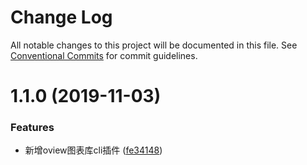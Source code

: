 # Change Log

All notable changes to this project will be documented in this file.
See [Conventional Commits](https://conventionalcommits.org) for commit guidelines.

# 1.1.0 (2019-11-03)


### Features

* 新增oview图表库cli插件 ([fe34148](https://github.com/MrGaoGang/lucky_tools/commit/fe34148))

